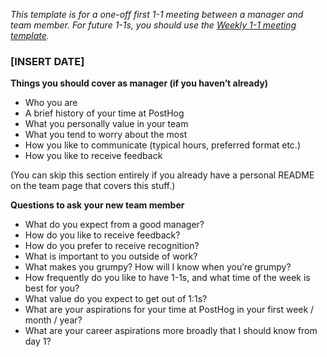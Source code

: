 _This template is for a one-off first 1-1 meeting between a manager and team member. For future 1-1s, you should use the [Weekly 1-1 meeting template](https://github.com/PostHog/meta/blob/main/.github/ISSUE_TEMPLATE/weekly-1-1.md)._

### [INSERT DATE]

**Things you should cover as manager (if you haven’t already)**

- Who you are
- A brief history of your time at PostHog
- What you personally value in your team
- What you tend to worry about the most
- How you like to communicate (typical hours, preferred format etc.)
- How you like to receive feedback

(You can skip this section entirely if you already have a personal README on the team page that covers this stuff.)

**Questions to ask your new team member**

- What do you expect from a good manager?
- How do you like to receive feedback?
- How do you prefer to receive recognition?
- What is important to you outside of work?
- What makes you grumpy? How will I know when you’re grumpy?
- How frequently do you like to have 1-1s, and what time of the week is best for you?
- What value do you expect to get out of 1:1s?
- What are your aspirations for your time at PostHog in your first week / month / year?
- What are your career aspirations more broadly that I should know from day 1?
